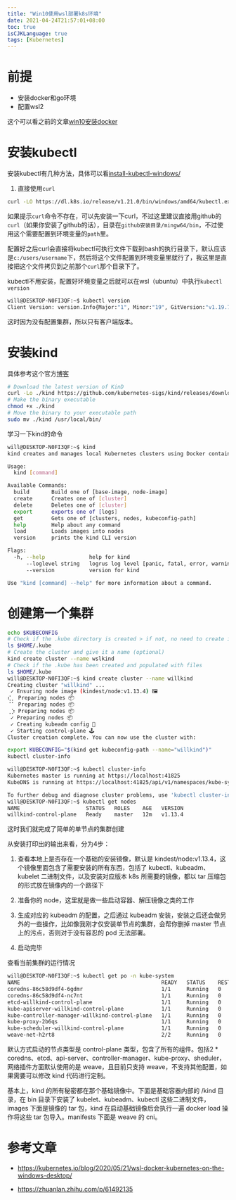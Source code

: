 ```yaml
---
title: "Win10使用wsl部署k8s环境"
date: 2021-04-24T21:57:01+08:00
toc: true
isCJKLanguage: true
tags: [Kubernetes]
---
```


# 前提

- 安装docker和go环境
- 配置wsl2

这个可以看之前的文章[win10安装docker](https://willje.github.io/posts/%E4%BB%8E%E4%B8%80%E4%B8%AAyaml%E6%96%87%E4%BB%B6%E8%AF%BB%E5%8F%96%E5%A4%9A%E4%B8%AA%E6%96%87%E6%A1%A3/)

# 安装kubectl

安装kubectl有几种方法，具体可以看[install-kubectl-windows/](https://kubernetes.io/docs/tasks/tools/install-kubectl-windows/)

1. 直接使用`curl`

```bash
curl -LO https://dl.k8s.io/release/v1.21.0/bin/windows/amd64/kubectl.exe
```

如果提示`curl`命令不存在，可以先安装一下curl，不过这里建议直接用github的`curl`（如果你安装了github的话），目录在`github安装目录/mingw64/bin`，不过使用这个需要配置到环境变量的`path`里。

配置好之后curl会直接将kubectl可执行文件下载到bash的执行目录下，默认应该是`c:/users/username`下，然后将这个文件配置到环境变量里就行了，我这里是直接把这个文件拷贝到之前那个`curl`那个目录下了。

kubectl不用安装，配置好环境变量之后就可以在wsl（ubuntu）中执行`kubectl version`

```bash
will@DESKTOP-N0FI3QF:~$ kubectl version
Client Version: version.Info{Major:"1", Minor:"19", GitVersion:"v1.19.7", GitCommit:"1dd5338295409edcfff11505e7bb246f0d325d15", GitTreeState:"clean", BuildDate:"2021-01-13T13:23:52Z", GoVersion:"go1.15.5", Compiler:"gc", Platform:"linux/amd64"}
```

这时因为没有配置集群，所以只有客户端版本。

# 安装kind

具体参考这个官方[博客](https://kubernetes.io/blog/2020/05/21/wsl-docker-kubernetes-on-the-windows-desktop/)

```bash
# Download the latest version of KinD
curl -Lo ./kind https://github.com/kubernetes-sigs/kind/releases/download/v0.7.0/kind-linux-amd64
# Make the binary executable
chmod +x ./kind
# Move the binary to your executable path
sudo mv ./kind /usr/local/bin/
```

学习一下kind的命令

```bash
will@DESKTOP-N0FI3QF:~$ kind
kind creates and manages local Kubernetes clusters using Docker container 'nodes'

Usage:
  kind [command]

Available Commands:
  build       Build one of [base-image, node-image]
  create      Creates one of [cluster]
  delete      Deletes one of [cluster]
  export      exports one of [logs]
  get         Gets one of [clusters, nodes, kubeconfig-path]
  help        Help about any command
  load        Loads images into nodes
  version     prints the kind CLI version

Flags:
  -h, --help              help for kind
      --loglevel string   logrus log level [panic, fatal, error, warning, info, debug] (default "warning")
      --version           version for kind

Use "kind [command] --help" for more information about a command.
```



# 创建第一个集群

```bash
echo $KUBECONFIG
# Check if the .kube directory is created > if not, no need to create it
ls $HOME/.kube
# Create the cluster and give it a name (optional)
kind create cluster --name wslkind
# Check if the .kube has been created and populated with files
ls $HOME/.kube
will@DESKTOP-N0FI3QF:~$ kind create cluster --name willkind
Creating cluster "willkind" ...
 ✓ Ensuring node image (kindest/node:v1.13.4) 🖼
⢎⡀ Preparing nodes 📦
⠈⠁ Preparing nodes 📦
⢀⡱ Preparing nodes 📦
 ✓ Preparing nodes 📦
 ✓ Creating kubeadm config 📜
 ✓ Starting control-plane 🕹️
Cluster creation complete. You can now use the cluster with:

export KUBECONFIG="$(kind get kubeconfig-path --name="willkind")"
kubectl cluster-info

will@DESKTOP-N0FI3QF:~$ kubectl cluster-info
Kubernetes master is running at https://localhost:41825
KubeDNS is running at https://localhost:41825/api/v1/namespaces/kube-system/services/kube-dns:dns/proxy

To further debug and diagnose cluster problems, use 'kubectl cluster-info dump'.
will@DESKTOP-N0FI3QF:~$ kubectl get nodes
NAME                     STATUS   ROLES    AGE   VERSION
willkind-control-plane   Ready    master   12m   v1.13.4
```

这时我们就完成了简单的单节点的集群创建

从安装打印出的输出来看，分为4步：

1. 查看本地上是否存在一个基础的安装镜像，默认是 kindest/node:v1.13.4，这个镜像里面包含了需要安装的所有东西，包括了 kubectl、kubeadm、kubelet 二进制文件，以及安装对应版本 k8s 所需要的镜像，都以 tar 压缩包的形式放在镜像内的一个路径下
2. 准备你的 node，这里就是做一些启动容器、解压镜像之类的工作

1. 生成对应的 kubeadm 的配置，之后通过 kubeadm 安装，安装之后还会做另外的一些操作，比如像我刚才仅安装单节点的集群，会帮你删掉 master 节点上的污点，否则对于没有容忍的 pod 无法部署。
2. 启动完毕



查看当前集群的运行情况

```bash
will@DESKTOP-N0FI3QF:~$ kubectl get po -n kube-system
NAME                                             READY   STATUS    RESTARTS   AGE
coredns-86c58d9df4-6gdmr                         1/1     Running   0          161m
coredns-86c58d9df4-nc7nt                         1/1     Running   0          161m
etcd-willkind-control-plane                      1/1     Running   0          160m
kube-apiserver-willkind-control-plane            1/1     Running   0          160m
kube-controller-manager-willkind-control-plane   1/1     Running   0          160m
kube-proxy-2b6qs                                 1/1     Running   0          161m
kube-scheduler-willkind-control-plane            1/1     Running   0          160m
weave-net-h2rt8                                  2/2     Running   0          161m
```

默认方式启动的节点类型是 control-plane 类型，包含了所有的组件。包括2 * coredns、etcd、api-server、controller-manager、kube-proxy、sheduler，网络插件方面默认使用的是 weave，且目前只支持 weave，不支持其他配置，如果需要可以修改 kind 代码进行定制。



基本上，kind 的所有秘密都在那个基础镜像中。下面是基础容器内部的 /kind 目录，在 bin 目录下安装了 kubelet、kubeadm、kubectl 这些二进制文件，images 下面是镜像的 tar 包，kind 在启动基础镜像后会执行一遍 docker load 操作将这些 tar 包导入。manifests 下面是 weave 的 cni。

# 参考文章

- https://kubernetes.io/blog/2020/05/21/wsl-docker-kubernetes-on-the-windows-desktop/

- https://zhuanlan.zhihu.com/p/61492135